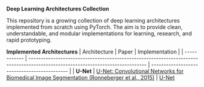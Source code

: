 **Deep Learning Architectures Collection**

This repository is a growing collection of deep learning architectures implemented from scratch using PyTorch. The aim is to provide clean, understandable, and modular implementations for learning, research, and rapid prototyping.

**Implemented Architectures**
| Architecture | Paper                                                                                                                          | Implementation                               |
| ------------ | ------------------------------------------------------------------------------------------------------------------------------ | -------------------------------------------- |
| **U-Net**    | [U-Net: Convolutional Networks for Biomedical Image Segmentation (Ronneberger et al., 2015)](https://arxiv.org/abs/1505.04597) | [U-Net](https://github.com/KhizarAI/DeepLearning_architectures/blob/main/UNet_architecture.py)

